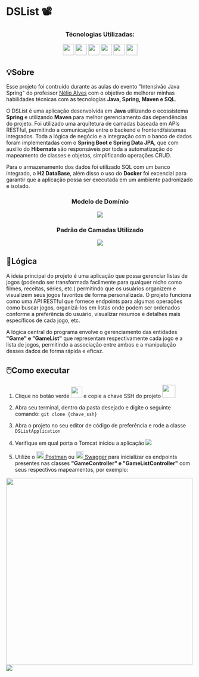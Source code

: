 # DSList 📽️

<div align="center">
  <h3>Técnologias Utilizadas:</h3>
  <img src="https://cdn.jsdelivr.net/gh/devicons/devicon@latest/icons/java/java-original.svg" height=30 weight=30/>
  <img src="https://cdn.jsdelivr.net/gh/devicons/devicon@latest/icons/maven/maven-original.svg" height=30 weight=30/>
  <img src="https://cdn.jsdelivr.net/gh/devicons/devicon@latest/icons/spring/spring-original.svg" height=30 weight=30/>
  <img src="https://cdn.jsdelivr.net/gh/devicons/devicon@latest/icons/docker/docker-original.svg" height=30 weight=30/>
  <img src="https://cdn.jsdelivr.net/gh/devicons/devicon@latest/icons/hibernate/hibernate-original.svg" height=30 weight=30/>
  <img src="https://cdn.jsdelivr.net/gh/devicons/devicon@latest/icons/azuresqldatabase/azuresqldatabase-original.svg" height=30 weight=30/>
</div>

## 💡Sobre 
Esse projeto foi contruido durante as aulas do evento "Intensivão Java Spring" do professor [Nélio Alves](https://www.linkedin.com/in/nelio-alves/) com o objetivo de melhorar minhas habilidades técnicas com as tecnologias <strong>Java, Spring, Maven e SQL</strong>.

<p>
  O DSList é uma aplicação desenvolvida em <strong>Java</strong> utilizando o ecossistema <strong>Spring</strong> e utilizando <strong>Maven</strong> para melhor gerenciamento das dependências do projeto. Foi utilizado uma arquitetura de camadas baseada em APIs RESTful, 
  permitindo a comunicação entre o backend e frontend/sistemas integrados. Toda a lógica de negócio e a integração com o banco de dados foram implementadas com o <strong>Spring Boot e Spring Data JPA</strong>, que com auxilio do <strong>Hibernate</strong>
  são responsáveis por toda a automatização do mapeamento de classes e objetos, simplificando operações CRUD.
</p>

<p>
  Para o armazenamento dos dados foi utilizado SQL com um banco integrado, o <strong>H2 DataBase</strong>, além disso o uso do <strong>Docker</strong> foi excencial para garantir que a aplicação possa ser executada em um ambiente padronizado e isolado.
</p>

<div align="center">
  <h3>Modelo de Domínio</h3>
  <img src="https://github.com/user-attachments/assets/8dccd13f-9a9c-4fcc-8342-896ed4312fdb">
</div>

<div align="center">
  <h3>Padrão de Camadas Utilizado</h3>
  <img src="https://github.com/user-attachments/assets/84510da8-88d6-48fc-9e44-23ebe8d1cb3e">
</div>

## 🧠Lógica 
<p>
  A ideia principal do projeto é uma aplicação que possa gerenciar listas de jogos (podendo ser transformada facilmente para qualquer nicho como filmes, receitas, séries, etc.) permitindo que os usuários organizem e visualizem seus jogos favoritos de forma personalizada.
  O projeto funciona como uma API RESTful que fornece endpoints para algumas operações como buscar jogos, organizá-los em listas onde podem ser ordenados conforme a preferência do usuário, visualizar resumos e detalhes mais específicos de cada jogo, etc.
</p>

<p>
  A lógica central do programa envolve o gerenciamento das entidades <strong>"Game" e "GameList"</strong> que representam respectivamente cada jogo e a lista de jogos, permitindo a associação entre ambos e a manipulação desses dados de forma rápida e eficaz.
</p>

## 🖱️Como executar

  1. Clique no botão verde <img src="https://github.com/user-attachments/assets/2cc7d0ae-461e-43a1-b542-085ddddcc5bb" height=30> e copie a chave SSH do projeto <img src="https://github.com/user-attachments/assets/51191208-f7e6-49bc-b29b-7760b7d0814d" height=35>

  2. Abra seu terminal, dentro da pasta desejado e digite o seguinte comando:
  <code>git clone {chave_ssh}</code>

  3. Abra o projeto no seu editor de código de preferência e rode a classe <code>DSListApplication</code>

  4. Verifique em qual porta o Tomcat iniciou a aplicação <img src="https://github.com/user-attachments/assets/534003ff-5fdc-4646-a4d2-0be3e4ee53db">

  5. Utilize o
     [<img src="https://cdn.jsdelivr.net/gh/devicons/devicon@latest/icons/postman/postman-original.svg" height=20/> Postman](https://www.postman.com/downloads/) ou
     [<img src="https://cdn.jsdelivr.net/gh/devicons/devicon@latest/icons/swagger/swagger-original.svg" height=20/> Swagger](https://mvnrepository.com/artifact/io.swagger/swagger-annotations)
     para inicializar os endpoints presentes nas classes <strong>"GameController" e "GameListController"</strong> com seus respectivos mapeamentos, por exemplo:

<img src="https://github.com/user-attachments/assets/643c2248-9b9e-4527-89b8-e2a53af7fb38" width=500 align="center">
<img src="https://github.com/user-attachments/assets/af4d2b48-afe4-4422-835c-aec7ae9028e3" align="center">



    

  





